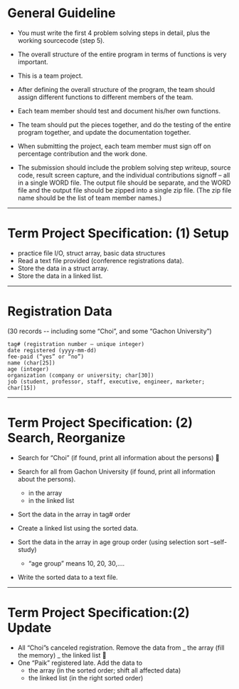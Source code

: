# General Guideline

- You must write the first 4 problem solving steps in detail, plus the working sourcecode (step 5).

- The overall structure of the entire program in terms of functions is very important.

- This is a team project.

- After defining the overall structure of the program, the team should assign different functions to different members of the team.

- Each team member should test and document his/her own functions.

- The team should put the pieces together, and do the testing of the entire program together, and update the documentation together.

- When submitting the project, each team member must sign off on percentage contribution and the work done.

- The submission should include the problem solving step writeup, source code, result screen capture, and the individual contributions signoff – all in a single WORD file. The output file should be separate, and the WORD file and the output file should be zipped into a single zip file. (The zip file name should be the list of team member names.)

---

# Term Project Specification: (1) Setup

- practice file I/O, struct array, basic data structures
- Read a text file provided (conference registrations data).
- Store the data in a struct array.
- Store the data in a linked list.

---

# Registration Data

(30 records -- including some “Choi”, and some “Gachon
University”)

```
tag# (registration number – unique integer)
date registered (yyyy-mm-dd)
fee-paid (“yes” or “no”)
name (char[25])
age (integer)
organization (company or university; char[30])
job (student, professor, staff, executive, engineer, marketer; char[15])
```

---

# Term Project Specification: (2) Search, Reorganize

- Search for “Choi” (if found, print all information about the persons)
  
- Search for all from Gachon University (if found, print all information about the persons).

  - in the array
  - in the linked list

- Sort the data in the array in tag# order
- Create a linked list using the sorted data.
- Sort the data in the array in age group order (using selection sort –self-study)
  - “age group” means 10, 20, 30,….
- Write the sorted data to a text file.

---

# Term Project Specification:(2) Update

- All “Choi”s canceled registration. Remove the data from
  _ the array (fill the memory)
  _ the linked list
  
- One “Paik” registered late. Add the data to
  - the array (in the sorted order; shift all affected data)
  - the linked list (in the right sorted order)
